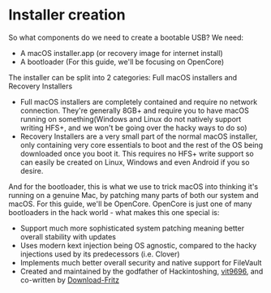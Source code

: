# Installer creation

So what components do we need to create a bootable USB?
We need:

* A macOS installer.app (or recovery image for internet install)
* A bootloader (For this guide, we'll be focusing on OpenCore)

The installer can be split into 2 categories: Full macOS installers and Recovery Installers

* Full macOS installers are completely contained and require no network connection. They're generally 8GB+ and require you to have macOS running on something(Windows and Linux do not natively support writing HFS+, and we won't be going over the hacky ways to do so)
* Recovery Installers are a very small part of the normal macOS installer, only containing very core essentials to boot and the rest of the OS being downloaded once you boot it. This requires no HFS+ write support so can easily be created on Linux, Windows and even Android if you so desire.

And for the bootloader, this is what we use to trick macOS into thinking it's running on a genuine Mac, by patching many parts of both our system and macOS. For this guide, we'll be OpenCore. OpenCore is just one of many bootloaders in the hack world - what makes this one special is:

* Support much more sophisticated system patching meaning better overall stability with updates
* Uses modern kext injection being OS agnostic, compared to the hacky injections used by its predecessors (i.e. Clover)
* Implements much better overall security and native support for FileVault
* Created and maintained by the godfather of Hackintoshing, [vit9696](https://github.com/vit9696), and co-written by [Download-Fritz](https://github.com/Download-Fritz)
